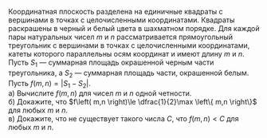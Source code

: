 Координатная плоскость разделена на единичные квадраты с вершинами в точках с целочисленными координатами. Квадраты раскрашены в черный и белый цвета в шахматном порядке. Для каждой пары натуральных чисел $m$ и $n$ рассматривается прямоугольный треугольник с вершинами в точках с целочисленными координатами, катеты которого параллельны осям координат и имеют длину $m$ и $n$. Пусть ${{S}_{1}}$ — суммарная площадь окрашенной черным части треугольника, а ${{S}_{2}}$ — суммарная площадь части, окрашенной белым. Пусть $f\left( m,n \right)=\left| {{S}_{1}}-{{S}_{2}} \right|$.
<br/>а) Вычислите $f\left( m,n \right)$ для чисел $m$ и $n$ одной четности.
<br/>б) Докажите, что $f\left( m,n \right)\le \dfrac{1}{2}\max \left\{ m,n \right\}$ для любых $m$ и $n$.
<br/>в) Докажите, что не существует такого числа $C$, что $f\left( m,n \right) < C$  для любых $m$ и $n$.